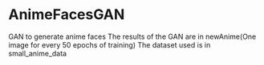 # AnimeFacesGAN
GAN to generate anime faces
The results of the GAN are in newAnime(One image for every 50 epochs of training)
The dataset used is in small_anime_data
